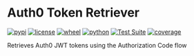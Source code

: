 # Auth0 Token Retriever

[![pypi](https://img.shields.io/pypi/v/auth0-token.svg)](https://pypi.org/project/auth0-token/)
[![license](https://img.shields.io/pypi/l/auth0-token.svg)](https://github.com/pronovic/auth0-token/blob/main/LICENSE)
[![wheel](https://img.shields.io/pypi/wheel/auth0-token.svg)](https://pypi.org/project/auth0-token/)
[![python](https://img.shields.io/pypi/pyversions/auth0-token.svg)](https://pypi.org/project/auth0-token/)
[![Test Suite](https://github.com/pronovic/auth0-token/workflows/Test%20Suite/badge.svg)](https://github.com/auth0-token/actions?query=workflow%3A%22Test+Suite%22)
[![coverage](https://coveralls.io/repos/github/auth0-token/badge.svg?branch=main)](https://coveralls.io/github/pronovic/auth0-token?branch=main)

Retrieves Auth0 JWT tokens using the Authorization Code flow

